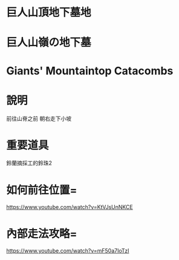 # 巨人山頂地下墓地
# 巨人山嶺の地下墓	
# Giants' Mountaintop Catacombs

# 說明
前往山脊之前 朝右走下小坡

# 重要道具
鈴蘭摘採工的鈴珠2


# 如何前往位置=
https://www.youtube.com/watch?v=KtVJsUnNKCE

# 內部走法攻略=
https://www.youtube.com/watch?v=mF50a7IoTzI
